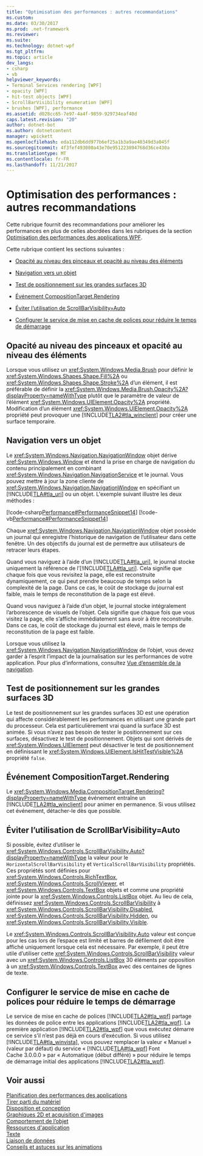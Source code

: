 ```yaml
---
title: "Optimisation des performances : autres recommandations"
ms.custom: 
ms.date: 03/30/2017
ms.prod: .net-framework
ms.reviewer: 
ms.suite: 
ms.technology: dotnet-wpf
ms.tgt_pltfrm: 
ms.topic: article
dev_langs:
- csharp
- vb
helpviewer_keywords:
- Terminal Services rendering [WPF]
- opacity [WPF]
- hit-test objects [WPF]
- ScrollBarVisibility enumeration [WPF]
- brushes [WPF], performance
ms.assetid: d028cc65-7e97-4a4f-9859-929734eaf40d
caps.latest.revision: "20"
author: dotnet-bot
ms.author: dotnetcontent
manager: wpickett
ms.openlocfilehash: eda112db6dd977b6ef25a1b3a9ae40349d3a045f
ms.sourcegitcommit: 4f3fef493080a43e70e951223894768d36ce430a
ms.translationtype: MT
ms.contentlocale: fr-FR
ms.lasthandoff: 11/21/2017
---
```

# <a name="optimizing-performance-other-recommendations"></a>Optimisation des performances : autres recommandations
<a name="introduction"></a> Cette rubrique fournit des recommandations pour améliorer les performances en plus de celles abordées dans les rubriques de la section [Optimisation des performances des applications WPF](../../../../docs/framework/wpf/advanced/optimizing-wpf-application-performance.md).  
  
 Cette rubrique contient les sections suivantes :  
  
-   [Opacité au niveau des pinceaux et opacité au niveau des éléments](#Opacity)  
  
-   [Navigation vers un objet](#Navigation_Objects)  
  
-   [Test de positionnement sur les grandes surfaces 3D](#Hit_Testing)  
  
-   [Événement CompositionTarget.Rendering](#CompositionTarget_Rendering_Event)  
  
-   [Éviter l’utilisation de ScrollBarVisibility=Auto](#Avoid_Using_ScrollBarVisibility)  
  
-   [Configurer le service de mise en cache de polices pour réduire le temps de démarrage](#FontCache)  
  
<a name="Opacity"></a>   
## <a name="opacity-on-brushes-versus-opacity-on-elements"></a>Opacité au niveau des pinceaux et opacité au niveau des éléments  
 Lorsque vous utilisez un <xref:System.Windows.Media.Brush> pour définir le <xref:System.Windows.Shapes.Shape.Fill%2A> ou <xref:System.Windows.Shapes.Shape.Stroke%2A> d’un élément, il est préférable de définir la <xref:System.Windows.Media.Brush.Opacity%2A?displayProperty=nameWithType> plutôt que le paramètre de valeur de l’élément <xref:System.Windows.UIElement.Opacity%2A> propriété. Modification d’un élément <xref:System.Windows.UIElement.Opacity%2A> propriété peut provoquer une [!INCLUDE[TLA2#tla_winclient](../../../../includes/tla2sharptla-winclient-md.md)] pour créer une surface temporaire.  
  
<a name="Navigation_Objects"></a>   
## <a name="navigation-to-object"></a>Navigation vers un objet  
 Le <xref:System.Windows.Navigation.NavigationWindow> objet dérive <xref:System.Windows.Window> et étend la prise en charge de navigation du contenu principalement en combinant <xref:System.Windows.Navigation.NavigationService> et le journal. Vous pouvez mettre à jour la zone cliente de <xref:System.Windows.Navigation.NavigationWindow> en spécifiant un [!INCLUDE[TLA#tla_uri](../../../../includes/tlasharptla-uri-md.md)] ou un objet. L'exemple suivant illustre les deux méthodes :  
  
 [!code-csharp[Performance#PerformanceSnippet14](../../../../samples/snippets/csharp/VS_Snippets_Wpf/Performance/CSharp/TestNavigation.xaml.cs#performancesnippet14)]
 [!code-vb[Performance#PerformanceSnippet14](../../../../samples/snippets/visualbasic/VS_Snippets_Wpf/Performance/visualbasic/testnavigation.xaml.vb#performancesnippet14)]  
  
 Chaque <xref:System.Windows.Navigation.NavigationWindow> objet possède un journal qui enregistre l’historique de navigation de l’utilisateur dans cette fenêtre. Un des objectifs du journal est de permettre aux utilisateurs de retracer leurs étapes.  
  
 Quand vous naviguez à l’aide d’un [!INCLUDE[TLA#tla_uri](../../../../includes/tlasharptla-uri-md.md)], le journal stocke uniquement la référence de l’[!INCLUDE[TLA#tla_uri](../../../../includes/tlasharptla-uri-md.md)]. Cela signifie que chaque fois que vous revisitez la page, elle est reconstruite dynamiquement, ce qui peut prendre beaucoup de temps selon la complexité de la page. Dans ce cas, le coût de stockage du journal est faible, mais le temps de reconstitution de la page est élevé.  
  
 Quand vous naviguez à l’aide d’un objet, le journal stocke intégralement l’arborescence de visuels de l’objet. Cela signifie que chaque fois que vous visitez la page, elle s’affiche immédiatement sans avoir à être reconstruite. Dans ce cas, le coût de stockage du journal est élevé, mais le temps de reconstitution de la page est faible.  
  
 Lorsque vous utilisez la <xref:System.Windows.Navigation.NavigationWindow> de l’objet, vous devez garder à l’esprit l’impact de la journalisation sur les performances de votre application. Pour plus d’informations, consultez [Vue d’ensemble de la navigation](../../../../docs/framework/wpf/app-development/navigation-overview.md).  
  
<a name="Hit_Testing"></a>   
## <a name="hit-testing-on-large-3d-surfaces"></a>Test de positionnement sur les grandes surfaces 3D  
 Le test de positionnement sur les grandes surfaces 3D est une opération qui affecte considérablement les performances en utilisant une grande part du processeur. Cela est particulièrement vrai quand la surface 3D est animée. Si vous n’avez pas besoin de tester le positionnement sur ces surfaces, désactivez le test de positionnement. Objets qui sont dérivés de <xref:System.Windows.UIElement> peut désactiver le test de positionnement en définissant le <xref:System.Windows.UIElement.IsHitTestVisible%2A> propriété `false`.  
  
<a name="CompositionTarget_Rendering_Event"></a>   
## <a name="compositiontargetrendering-event"></a>Événement CompositionTarget.Rendering  
 Le <xref:System.Windows.Media.CompositionTarget.Rendering?displayProperty=nameWithType> événement entraîne un [!INCLUDE[TLA2#tla_winclient](../../../../includes/tla2sharptla-winclient-md.md)] pour animer en permanence. Si vous utilisez cet événement, détacher-le dès que possible.  
  
<a name="Avoid_Using_ScrollBarVisibility"></a>   
## <a name="avoid-using-scrollbarvisibilityauto"></a>Éviter l’utilisation de ScrollBarVisibility=Auto  
 Si possible, évitez d’utiliser le <xref:System.Windows.Controls.ScrollBarVisibility.Auto?displayProperty=nameWithType> la valeur pour le `HorizontalScrollBarVisibility` et `VerticalScrollBarVisibility` propriétés. Ces propriétés sont définies pour <xref:System.Windows.Controls.RichTextBox>, <xref:System.Windows.Controls.ScrollViewer>, et <xref:System.Windows.Controls.TextBox> objets et comme une propriété jointe pour la <xref:System.Windows.Controls.ListBox> objet. Au lieu de cela, définissez <xref:System.Windows.Controls.ScrollBarVisibility> à <xref:System.Windows.Controls.ScrollBarVisibility.Disabled>, <xref:System.Windows.Controls.ScrollBarVisibility.Hidden>, ou <xref:System.Windows.Controls.ScrollBarVisibility.Visible>.  
  
 Le <xref:System.Windows.Controls.ScrollBarVisibility.Auto> valeur est conçue pour les cas lors de l’espace est limité et barres de défilement doit être affiché uniquement lorsque cela est nécessaire. Par exemple, il peut être utile d’utiliser cette <xref:System.Windows.Controls.ScrollBarVisibility> valeur avec un <xref:System.Windows.Controls.ListBox> 30 éléments par opposition à un <xref:System.Windows.Controls.TextBox> avec des centaines de lignes de texte.  
  
<a name="FontCache"></a>   
## <a name="configure-font-cache-service-to-reduce-start-up-time"></a>Configurer le service de mise en cache de polices pour réduire le temps de démarrage  
 Le service de mise en cache de polices [!INCLUDE[TLA2#tla_wpf](../../../../includes/tla2sharptla-wpf-md.md)] partage les données de police entre les applications [!INCLUDE[TLA2#tla_wpf](../../../../includes/tla2sharptla-wpf-md.md)]. La première application [!INCLUDE[TLA2#tla_wpf](../../../../includes/tla2sharptla-wpf-md.md)] que vous exécutez démarre ce service s’il n’est pas déjà en cours d’exécution. Si vous utilisez [!INCLUDE[TLA#tla_winvista](../../../../includes/tlasharptla-winvista-md.md)], vous pouvez remplacer la valeur « Manuel » (valeur par défaut) du service « [!INCLUDE[TLA#tla_wpf](../../../../includes/tlasharptla-wpf-md.md)] Font Cache 3.0.0.0 » par « Automatique (début différé) » pour réduire le temps de démarrage initial des applications [!INCLUDE[TLA2#tla_wpf](../../../../includes/tla2sharptla-wpf-md.md)].  
  
## <a name="see-also"></a>Voir aussi  
 [Planification des performances des applications](../../../../docs/framework/wpf/advanced/planning-for-application-performance.md)  
 [Tirer parti du matériel](../../../../docs/framework/wpf/advanced/optimizing-performance-taking-advantage-of-hardware.md)  
 [Disposition et conception](../../../../docs/framework/wpf/advanced/optimizing-performance-layout-and-design.md)  
 [Graphiques 2D et acquisition d'images](../../../../docs/framework/wpf/advanced/optimizing-performance-2d-graphics-and-imaging.md)  
 [Comportement de l’objet](../../../../docs/framework/wpf/advanced/optimizing-performance-object-behavior.md)  
 [Ressources d'application](../../../../docs/framework/wpf/advanced/optimizing-performance-application-resources.md)  
 [Texte](../../../../docs/framework/wpf/advanced/optimizing-performance-text.md)  
 [Liaison de données](../../../../docs/framework/wpf/advanced/optimizing-performance-data-binding.md)  
 [Conseils et astuces sur les animations](../../../../docs/framework/wpf/graphics-multimedia/animation-tips-and-tricks.md)
